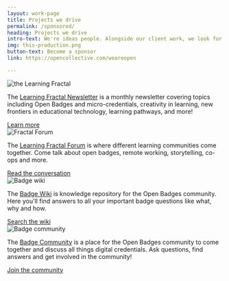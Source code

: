 ```yaml
---
layout: work-page
title: Projects we drive
permalink: /sponsored/
heading: Projects we drive
intro-text: We're ideas people. Alongside our client work, we look for sponsorship and try to help the communities we're involved in with initiatives like...
img: this-production.png
button-text: Become a sponsor
link: https://opencollective.com/weareopen

---
```

<div class="row">
    <div class="col s12 m7 l4">
      <div class="card">
        <div class="card-logo row center-align">
          <img src="{{ "/" | relative_url }}assets/images/learning-fractal-logo.png" class="responsive-img" alt="the Learning Fractal">
          <!--<span class="card-title">the Learning Fractal</span>-->
        </div>
        <div class="card-content">
          <p>The <a href="{{ "/" | relative_url }}newsletter">Learning Fractal Newsletter</a> is a monthly newsletter covering topics including Open Badges and micro-credentials, creativity in learning, new frontiers in educational technology, learning pathways, and more!</p>
        </div>
         <div class="card-action">
          <a href="{{ "/" | relative_url }}newsletter">Learn more</a><br/>
        </div>
      </div>
     </div>
    <div class="col s12 m7 l4">
	<div class="card">
        <div class="card-logo row center-align">
          <img src="{{ "/" | relative_url }}assets/images/work/fractal-forum.png" class="responsive-img" alt="Fractal Forum">
          <!--<span class="card-title">Fractal Forum</span>-->
        </div>
        <div class="card-content">
		<p>The <a href="https://learningfractal.com">Learning Fractal Forum</a> is where different learning communities come together. Come talk about open badges, remote working, storytelling, co-ops and more. </p>
        </div>
         <div class="card-action">
          <a href="https://learningfractal.com">Read the conversation</a><br/>
        </div>
      </div>	    
    </div>	
    <div class="col s12 m7 l4">
	<div class="card">
        <div class="card-logo row center-align">
          <img src="{{ "/" | relative_url }}assets/images/work/badge-wiki-logo.png" class="responsive-img" alt="Badge wiki">
          <!--<span class="card-title">Fractal Forum</span>-->
        </div>
        <div class="card-content">
		<p>The <a href="https://badge.wiki">Badge Wiki</a> is knowledge repository for the Open Badges community. Here you'll find answers to all your important badge questions like what, why and how. </p>
        </div>
         <div class="card-action">
          <a href="https://badge.wiki">Search the wiki</a><br/>
        </div>
      </div>	    
    </div>	
     <div class="col s12 m7 l4">
	<div class="card">
        <div class="card-logo row center-align">
          <img src="{{ "/" | relative_url }}assets/images/work/badge-community.png" class="responsive-img" alt="Badge community">
          <!--<span class="card-title">Fractal Forum</span>-->
        </div>
        <div class="card-content">
		<p>The <a href="https://learningfractal.com">Badge Community</a> is a place for the Open Badges community to come together and discuss all things digital credentials. Ask questions, find answers and get involved in the community! </p>
        </div>
         <div class="card-action">
          <a href="https://learningfractal.com">Join the community</a><br/>
        </div>
      </div>	    
    </div>	
</div>